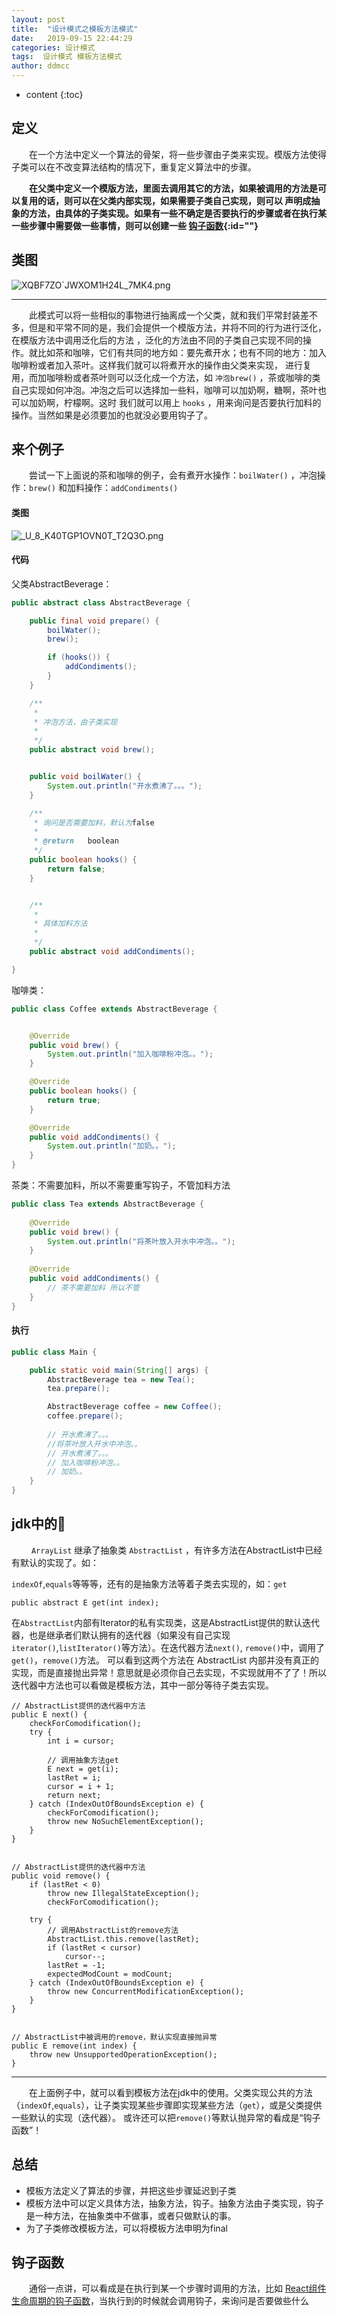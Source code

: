 ```yaml
---
layout: post
title:  "设计模式之模板方法模式"
date:   2019-09-15 22:44:29
categories: 设计模式
tags:  设计模式 模板方法模式
author: ddmcc
---
```


* content
{:toc}


## 定义

 　　在一个方法中定义一个算法的骨架，将一些步骤由子类来实现。模版方法使得子类可以在不改变算法结构的情况下，重复定义算法中的步骤。

 　　**在父类中定义一个模版方法，里面去调用其它的方法，如果被调用的方法是可以复用的话，则可以在父类内部实现，如果需要子类自己实现，则可以
 声明成抽象的方法，由具体的子类实现。如果有一些不确定是否要执行的步骤或者在执行某一些步骤中需要做一些事情，则可以创建一些 [钩子函数](#钩子函数){:id=""}**




## 类图

![XQBF7ZO`JWXOM1H24L_7MK4.png](https://i.loli.net/2019/09/15/7NAg8T3nt4OIFxj.png)

---
 　　此模式可以将一些相似的事物进行抽离成一个父类，就和我们平常封装差不多，但是和平常不同的是，我们会提供一个模版方法，并将不同的行为进行泛化，在模版方法中调用泛化后的方法
 ，泛化的方法由不同的子类自己实现不同的操作。就比如茶和咖啡，它们有共同的地方如：要先煮开水；也有不同的地方：加入咖啡粉或者加入茶叶。这样我们就可以将煮开水的操作由父类来实现，
进行复用，而加咖啡粉或者茶叶则可以泛化成一个方法，如 `冲泡brew()` ，茶或咖啡的类自己实现如何冲泡。冲泡之后可以选择加一些料，咖啡可以加奶啊，糖啊，茶叶也可以加奶啊，柠檬啊。这时
我们就可以用上 `hooks` ，用来询问是否要执行加料的操作。当然如果是必须要加的也就没必要用钩子了。

## 来个例子

 　　尝试一下上面说的茶和咖啡的例子，会有煮开水操作：`boilWater()` ，冲泡操作：`brew()` 和加料操作：`addCondiments()`
 
 
#### 类图

![_U_8_K40TGP1OVN0T_T2Q3O.png](https://i.loli.net/2019/09/15/xfR4TBvkcsXG69y.png)

#### 代码

父类AbstractBeverage：

```java
public abstract class AbstractBeverage {

    public final void prepare() {
        boilWater();
        brew();

        if (hooks()) {
            addCondiments();
        }
    }

    /**
     *
     * 冲泡方法，由子类实现
     *
     */
    public abstract void brew();


    public void boilWater() {
        System.out.println("开水煮沸了。。。");
    }

    /**
     * 询问是否需要加料，默认为false
     *
     * @return   boolean
     */
    public boolean hooks() {
        return false;
    }


    /**
     *
     * 具体加料方法
     *
     */
    public abstract void addCondiments();

}
```

咖啡类：


```java
public class Coffee extends AbstractBeverage {


    @Override
    public void brew() {
        System.out.println("加入咖啡粉冲泡。。");
    }

    @Override
    public boolean hooks() {
        return true;
    }

    @Override
    public void addCondiments() {
        System.out.println("加奶。。");
    }
}
```


茶类：不需要加料，所以不需要重写钩子，不管加料方法


```java
public class Tea extends AbstractBeverage {
    
    @Override
    public void brew() {
        System.out.println("将茶叶放入开水中冲泡。。");
    }
    
    @Override
    public void addCondiments() {
        // 茶不需要加料 所以不管
    }
}
```


#### 执行

```java
public class Main {

    public static void main(String[] args) {
        AbstractBeverage tea = new Tea();
        tea.prepare();

        AbstractBeverage coffee = new Coffee();
        coffee.prepare();
        
        // 开水煮沸了。。。
        //将茶叶放入开水中冲泡。。
        // 开水煮沸了。。。
        // 加入咖啡粉冲泡。。
        // 加奶。。
    }
}
```


## jdk中的🌰
 　　 `ArrayList` 继承了抽象类 `AbstractList` ，有许多方法在AbstractList中已经有默认的实现了。如：
 
 `indexOf`,`equals`等等等，还有的是抽象方法等着子类去实现的，如：`get`
 
    public abstract E get(int index);
    
在`AbstractList`内部有Iterator的私有实现类，这是AbstractList提供的默认迭代器，也是继承者们默认拥有的迭代器（如果没有自己实现`iterator()`,`listIterator()`等方法）。在迭代器方法`next()`, `remove()`中，调用了`get()`，`remove()`方法。
可以看到这两个方法在 AbstractList 内部并没有真正的实现，而是直接抛出异常！意思就是必须你自己去实现，不实现就用不了了！所以迭代器中方法也可以看做是模板方法，其中一部分等待子类去实现。

    // AbstractList提供的迭代器中方法
    public E next() {
        checkForComodification();
        try {
            int i = cursor;
            
            // 调用抽象方法get
            E next = get(i);
            lastRet = i;
            cursor = i + 1;
            return next;
        } catch (IndexOutOfBoundsException e) {
            checkForComodification();
            throw new NoSuchElementException();
        }
    } 
    
    
    // AbstractList提供的迭代器中方法
    public void remove() {
        if (lastRet < 0)
            throw new IllegalStateException();
            checkForComodification();

        try {
            // 调用AbstractList的remove方法
            AbstractList.this.remove(lastRet);
            if (lastRet < cursor)
                cursor--;
            lastRet = -1;
            expectedModCount = modCount;
        } catch (IndexOutOfBoundsException e) {
            throw new ConcurrentModificationException();
        }
    }
    
    
    // AbstractList中被调用的remove，默认实现直接抛异常
    public E remove(int index) {
        throw new UnsupportedOperationException();
    }
    
---
 　　在上面例子中，就可以看到模板方法在jdk中的使用。父类实现公共的方法（`indexOf`,`equals`），让子类实现某些步骤即实现某些方法（`get`），或是父类提供一些默认的实现（迭代器）。
 或许还可以把`remove()`等默认抛异常的看成是“钩子函数”！

## 总结

- 模板方法定义了算法的步骤，并把这些步骤延迟到子类
- 模板方法中可以定义具体方法，抽象方法，钩子。抽象方法由子类实现，钩子是一种方法，在抽象类中不做事，或者只做默认的事。
- 为了子类修改模板方法，可以将模板方法申明为final


## 钩子函数

 　　通俗一点讲，可以看成是在执行到某一个步骤时调用的方法，比如 [React组件生命周期的钩子函数](https://ddmcc.cn/2019/09/02/react-component-lifecycle-methods/)，当执行到的时候就会调用钩子，来询问是否要做些什么
